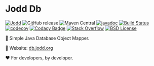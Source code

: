 # Jodd Db

[![Jodd](https://img.shields.io/badge/>-Jodd-orange)](https://github.com/oblac/jodd)
![GitHub release](https://img.shields.io/github/release/oblac/jodd-db.svg)
![Maven Central](https://img.shields.io/maven-central/v/org.jodd/jodd-db)
[![javadoc](https://javadoc.io/badge2/org.jodd/jodd-db/javadoc.svg)](https://javadoc.io/doc/org.jodd/jodd-db)
[![Build Status](https://img.shields.io/travis/oblac/jodd.svg)](https://travis-ci.org/oblac/jodd-db)
[![codecov](https://codecov.io/gh/oblac/jodd-db/branch/master/graph/badge.svg)](https://codecov.io/gh/oblac/jodd-db)
[![Codacy Badge](https://app.codacy.com/project/badge/Grade/5fe3c8d3251141f0a3806ffaf43d557b)](https://www.codacy.com/gh/oblac/jodd-db/dashboard?utm_source=github.com&amp;utm_medium=referral&amp;utm_content=oblac/jodd-db&amp;utm_campaign=Badge_Grade)
[![Stack Overflow](https://img.shields.io/badge/stack%20overflow-jodd-4183C4.svg)](https://stackoverflow.com/questions/tagged/jodd)
[![BSD License](https://img.shields.io/badge/license-BSD--2--Clause-blue.svg)](https://github.com/oblac/jodd-db/blob/master/LICENSE)

🌟 Simple Java Database Object Mapper.

🏡 Website: [db.jodd.org](https://db.jodd.org)

❤️ For developers, by developer.
